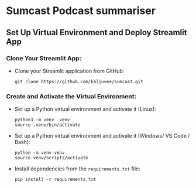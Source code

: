 # Sumcast Podcast summariser

## Set Up Virtual Environment and Deploy Streamlit App

### Clone Your Streamlit App:
- Clone your Streamlit application from GitHub:
  ```
  git clone https://github.com/kaljuvee/sumcast.git
  ```

### Create and Activate the Virtual Environment:
- Set up a Python virtual environment and activate it (Linux):
  ```
  python3 -m venv .venv
  source .venv/bin/activate
  ```

- Set up a Python virtual environment and activate it (Windows/ VS Code / Bash):
  ```
  python -m venv venv
  source venv/Scripts/activate
  ```
  
- Install dependencies from the `requirements.txt` file:
  ```
  pip install -r requirements.txt
  ```
